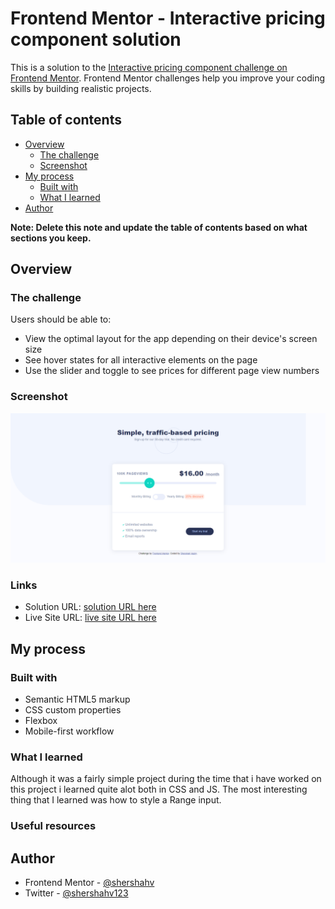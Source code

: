 # Frontend Mentor - Interactive pricing component solution

This is a solution to the [Interactive pricing component challenge on Frontend Mentor](https://www.frontendmentor.io/challenges/interactive-pricing-component-t0m8PIyY8). Frontend Mentor challenges help you improve your coding skills by building realistic projects. 

## Table of contents

- [Overview](#overview)
  - [The challenge](#the-challenge)
  - [Screenshot](#screenshot)
- [My process](#my-process)
  - [Built with](#built-with)
  - [What I learned](#what-i-learned)
- [Author](#author)


**Note: Delete this note and update the table of contents based on what sections you keep.**

## Overview

### The challenge

Users should be able to:

- View the optimal layout for the app depending on their device's screen size
- See hover states for all interactive elements on the page
- Use the slider and toggle to see prices for different page view numbers

### Screenshot

![](./screenshot.png)


### Links

- Solution URL: [solution URL here](https://www.frontendmentor.io/solutions/interactive-pricing-componenthtmlcssjs-aEnK0mYHBk)
- Live Site URL: [live site URL here](https://shershahv.github.io/FM-challenge-Interactive-pricing-component/)

## My process

### Built with

- Semantic HTML5 markup
- CSS custom properties
- Flexbox
- Mobile-first workflow



### What I learned

Although it was a fairly simple project during the time that i have worked on this project i learned quite alot both in CSS and JS. The most interesting thing that I learned was how to style a Range input.





### Useful resources



## Author


- Frontend Mentor - [@shershahv](https://www.frontendmentor.io/profile/shershahv)
- Twitter - [@shershahv123](https://www.twitter.com/shershahv123)



